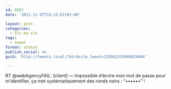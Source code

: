 ```yaml
---
id: 6561
date: '2011-11-07T15:12:01+01:00'

layout: post
categories:
  - Vis ma vie
tags:
  - tweet
format: status
publish_social: no
guid: 'http://tweets.local/?birdsite_tweet=133562353940824064'

---
```


RT @webAgencyFAIL: \[client\] — Impossible d’écrire mon mot de passe pour m’identifier, ça met systématiquement des ronds noirs : “••••••” !